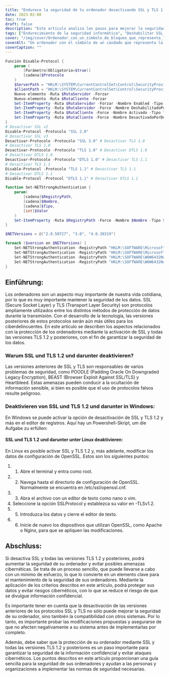 ```yaml
---
title: "Endurece la seguridad de tu ordenador desactivando SSL y TLS 1.2 e inferiores"
date: 2023-02-08
toc: true
draft: false
description: "Este artículo analiza los pasos para mejorar la seguridad de los datos deshabilitando versiones antiguas de los protocolos SSL y TLS, vulnerables a ciberamenazas como POODLE, BEAST y Heartbleed, en sistemas Windows y Linux."
tags: ["Endurecimiento de la seguridad informática", "Deshabilitar SSL y TLS", "Seguridad de datos", "POODLE", "BEAST", "Heartbleed", "Editor del registro de Windows", "Configuración de OpenSSL en Linux", "Apache", "Nginx"]
cover: "/img/cover/Ordenador_con_un_símbolo_de_bloqueo_que_representa_la_seguridad_de_los_datos.png"
coverAlt: "Un ordenador con el símbolo de un candado que representa la seguridad de los datos"
coverCaption: ""
---
```

```powershell
Función Disable-Protocol {
    param (
        [Parámetro(Obligatorio=$true)]
        [cadena]$Protocolo
    )
    $ServerPath = "HKLM:\SYSTEM\CurrentControlSet\Control\SecurityProviders\SCHANNEL\Protocols\$Protocolo\Server"
    $ClientPath = "HKLM:\SYSTEM\CurrentControlSet\Control\SecurityProviders\SCHANNEL\Protocols\$Protocol\Client"
    Nuevo elemento -Ruta $RutaServidor -Forzar
    Nuevo-elemento -Ruta $RutaCliente -Forzar
    Set-ItemProperty -Ruta $RutaServidor -Forzar -Nombre Enabled -Tipo "DWORD" -Valor 0
    Set-ItemProperty -Ruta $RutaServidor -Force -Nombre DeshabilitadoPorDefecto -Tipo "DWORD" -Valor 1
    Set-ItemProperty -Ruta $RutaCliente -Force -Nombre Activado -Tipo "DWORD" -Valor 0
    Set-ItemProperty -Ruta $RutaCliente -Force -Nombre DesactivadoPorDefecto -Tipo "DWORD" -Valor 1
}
# Desactivar SSL v2
Disable-Protocol -Protocolo "SSL 2.0"
# Desactivar SSL v3
Desactivar-Protocolo -Protocolo "SSL 3.0" # Desactivar TLS 1.0
# Desactivar TLS 1.0
Desactivar-Protocolo -Protocolo "TLS 1.0" # Desactivar DTLS 1.0
# Desactivar DTLS 1.0
Desactivar-Protocolo -Protocolo "DTLS 1.0" # Desactivar TLS 1.1
# Desactivar TLS 1.1
Disable-Protocol -Protocolo "TLS 1.1" # Desactivar TLS 1.1
# Desactivar DTLS 1.1
Disable-Protocol -Protocol "DTLS 1.1" # Desactivar DTLS 1.1

function Set-NETStrongAuthentication {
    param(
        [cadena]$RegistryPath,
        [cadena]$Nombre,
        [cadena]$Tipo,
        [int]$Valor
    )
    Set-ItemProperty -Ruta $RegistryPath -Force -Nombre $Nombre -Tipo $Tipo -Valor $Valor
}

$NETVersions = @("2.0.50727", "3.0", "4.0.30319")

foreach ($version en $NETVersions) {
    Set-NETStrongAuthentication -RegistryPath "HKLM:\SOFTWARE\Microsoft\.NETFramework\v$version" -Name SchUseStrongCrypto -Type "DWORD" -Value 0x00000001
    Set-NETStrongAuthentication -RegistryPath "HKLM:\SOFTWARE\Microsoft\.NETFramework\v$version" -Name SystemDefaultTlsVersions -Type "DWORD" -Value 0x00000001
    Set-NETStrongAuthentication -RegistryPath "HKLM:\SOFTWARE\WOW6432Node\Microsoft\.NETFramework\v$version" -Name SchUseStrongCrypto -Type "DWORD" -Value 0x00000001
    Set-NETStrongAuthentication -RegistryPath "HKLM:\SOFTWARE\WOW6432Node\Microsoft\.NETFramework\v$version" -Name SystemDefaultTlsVersions -Type "DWORD" -Value 0x00000001
}
```

 ## Einführung:
 
 Los ordenadores son un aspecto muy importante de nuestra vida cotidiana, por lo que es muy importante mantener la seguridad de los datos. SSL (Secure Socket Layer) y TLS (Transport Layer Security) son protocolos ampliamente utilizados entre los distintos métodos de protección de datos durante la transmisión. Con el desarrollo de la tecnología, las versiones posteriores de estos protocolos serán aún más útiles para los ciberdelincuentes. En este artículo se describen los aspectos relacionados con la protección de los ordenadores mediante la activación de SSL y todas las versiones TLS 1.2 y posteriores, con el fin de garantizar la seguridad de los datos.
 
 ### Warum SSL und TLS 1.2 und darunter deaktivieren?
 
 Las versiones anteriores de SSL y TLS son responsables de varios problemas de seguridad, como POODLE (Padding Oracle On Downgraded Legacy Encryption), BEAST (Browser Exploit Against SSL/TLS) y Heartbleed. Estas amenazas pueden conducir a la ocultación de información sensible, si bien es posible que el uso de protocolos falsos resulte peligroso.
 
 ### Deaktivieren von SSL und TLS 1.2 und darunter in Windows:
 
 En Windows se puede activar la opción de desactivación de SSL y TLS 1.2 y más en el editor de registros. Aquí hay un Powershell-Skript, um die Aufgabe zu erfüllen:
 
 
 #### SSL und TLS 1.2 und darunter unter Linux deaktivieren:
 
 En Linux es posible activar SSL y TLS 1.2 y, más adelante, modificar los datos de configuración de OpenSSL. Estos son los siguientes puntos:
 
 1. 1. Abre el terminal y entra como root.
 2. 2. Navega hasta el directorio de configuración de OpenSSL. Normalmente se encuentra en /etc/ssl/openssl.cnf.
 3. 3. Abra el archivo con un editor de texto como nano o vim.
 4. Seleccione la opción SSLProtocol y establezca su valor en -TLSv1.2.
 5. 5. Introduzca los datos y cierre el editor de texto.
 6. 6. Inicie de nuevo los dispositivos que utilizan OpenSSL, como Apache o Nginx, para que se apliquen las modificaciones.
 
 ## Abschluss:
 
 Si desactiva SSL y todas las versiones TLS 1.2 y posteriores, podrá aumentar la seguridad de su ordenador y evitar posibles amenazas cibernéticas. Se trata de un proceso sencillo, que puede llevarse a cabo con un mínimo de esfuerzo, lo que lo convierte en un elemento clave para el mantenimiento de la seguridad de sus ordenadores. Mediante la aplicación de los criterios descritos en este artículo, podrá proteger sus datos y evitar riesgos cibernéticos, con lo que se reduce el riesgo de que se divulgue información confidencial.
 
 Es importante tener en cuenta que la desactivación de las versiones anteriores de los protocolos SSL y TLS no sólo puede mejorar la seguridad de su ordenador, sino también la compatibilidad con otros sistemas. Por lo tanto, es importante probar las modificaciones propuestas y asegurarse de que no afecten negativamente a su sistema antes de implementarlas por completo.
 
 Además, debe saber que la protección de su ordenador mediante SSL y todas las versiones TLS 1.2 y posteriores es un paso importante para garantizar la seguridad de la información confidencial y evitar ataques cibernéticos. Los puntos descritos en este artículo proporcionan una guía sencilla para la seguridad de sus ordenadores y ayudan a las personas y organizaciones a implementar las normas de seguridad necesarias.
